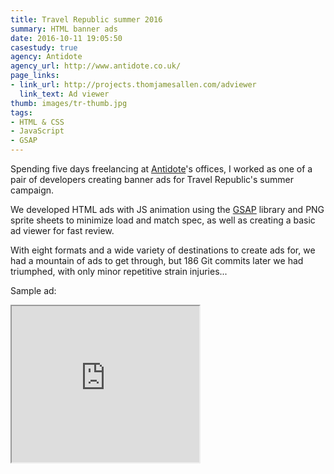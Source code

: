 ```yaml
---
title: Travel Republic summer 2016
summary: HTML banner ads
date: 2016-10-11 19:05:50
casestudy: true
agency: Antidote
agency_url: http://www.antidote.co.uk/
page_links: 
- link_url: http://projects.thomjamesallen.com/adviewer
  link_text: Ad viewer
thumb: images/tr-thumb.jpg
tags:
- HTML & CSS
- JavaScript
- GSAP
---
```


Spending five days freelancing at [Antidote](http://www.antidote.co.uk/)'s offices, I worked as one of a pair of developers creating banner ads for Travel Republic's summer campaign.

We developed HTML ads with JS animation using the [GSAP](https://greensock.com/gsap) library and PNG sprite sheets to minimize load and match spec, as well as creating a basic ad viewer for fast review.

With eight formats and a wide variety of destinations to create ads for, we had a mountain of ads to get through, but 186 Git commits later we had triumphed, with only minor repetitive strain injuries...

Sample ad:
<iframe id="ad" src="http://www.thomjamesallen.com/projects/adviewer/ads/GB300x250" scrolling="no" width="300px" height="250px">
  &lt;h2&gt;iframes not supported - try a different browser&lt;/h2&gt;
</iframe>
